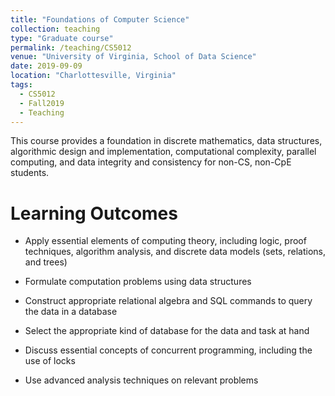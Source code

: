 ```yaml
---
title: "Foundations of Computer Science"
collection: teaching
type: "Graduate course"
permalink: /teaching/CS5012
venue: "University of Virginia, School of Data Science"
date: 2019-09-09
location: "Charlottesville, Virginia"
tags:
  - CS5012
  - Fall2019
  - Teaching
---
```


This course provides a foundation in discrete mathematics, data structures, algorithmic design and implementation, computational complexity, parallel computing, and data integrity and consistency for non-CS, non-CpE students.

Learning Outcomes
======
- Apply essential elements of computing theory, including logic, proof techniques, algorithm analysis, and discrete data models (sets, relations, and trees) 

- Formulate computation problems using data structures

- Construct appropriate relational algebra and SQL commands to query the data in a database

- Select the appropriate kind of database for the data and task at hand

- Discuss essential concepts of concurrent programming, including the use of locks

- Use advanced analysis techniques on relevant problems


